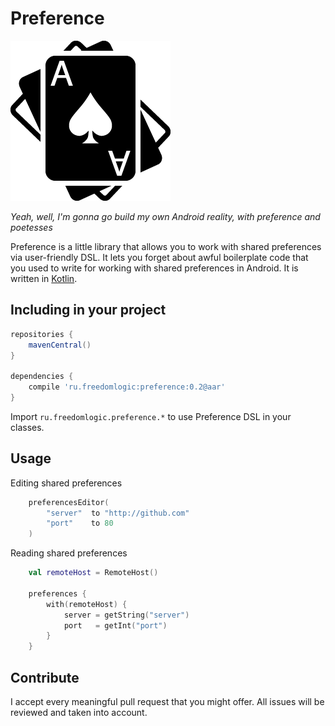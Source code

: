 Preference
===========
![](logo.png)

*Yeah, well, I'm gonna go build my own Android reality, with preference and poetesses*


Preference is a little library that allows you to work with shared preferences via user-friendly DSL. It lets you forget about awful boilerplate code that you used to write for working with shared preferences in Android. It is written in [Kotlin](http://kotlinlang.org).

## Including in your project
```groovy
repositories {
    mavenCentral()
}

dependencies {
    compile 'ru.freedomlogic:preference:0.2@aar'
}
```

Import `ru.freedomlogic.preference.*` to use Preference DSL in your classes.

## Usage
Editing shared preferences
```kotlin
	preferencesEditor(
		"server"  to "http://github.com"
		"port"    to 80
	)
```

Reading shared preferences
```kotlin
	val remoteHost = RemoteHost()

	preferences {
		with(remoteHost) {
			server = getString("server")
			port   = getInt("port")
		}
	}
```


## Contribute
I accept every meaningful pull request that you might offer. All issues will be reviewed and taken into account.

